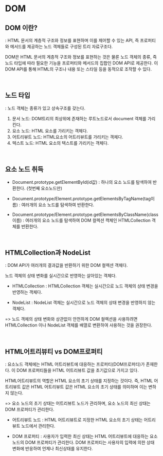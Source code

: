 # DOM

## DOM 이란?

: HTML 문서의 계층적 구조와 정보를 표현하며 이를 제어할 수 있는 API, 즉 프로퍼티와 메서드를 제공하는 노드 객체들로 구성된 트리 자료구조다.

DOM은 HTML 문서의 계층적 구조와 정보를 표현하는 것은 물론 노드 객체의 종류, 즉 노드 타입에 따라 필요한 기능을 프로퍼티와 메서드의 집합인 DOM API로 제공한다.
이 DOM API를 통해 HTML의 구조나 내용 또는 스타일 등을 동적으로 조작할 수 있다.

<br/>

## 노드 타입

: 노드 객체는 종류가 있고 상속구조를 갖는다.

1. 문서 노드: DOM트리의 최상위에 존재하는 루트노드로서 document 객체를 가리킨다.
2. 요소 노드: HTML 요소를 가리키는 객체다.
3. 어트리뷰트 노드: HTML요소의 어트리뷰트를 가리키는 객체다.
4. 텍스트 노드: HTML 요소의 텍스트를 가리키는 객체다.

<br/>

## 요소 노드 취득

- Document.prototype.getElementById(id값)
  : 하나의 요소 노드를 탐색하여 반환한다. (첫번째 요소노드만)

- Document.prototype/Element.prototype.getElementsByTagName(tag이름)
  : 여러개의 요소 노드를 탐색하여 반환한다.

- Document.prototype/Element.prototype.getElementsByClassName(class이름)
  : 여러개의 요소 노드를 탐색하여 DOM 컬렉션 캑체인 HTMLCollection 객체를 반환한다.

  <br/>

## HTMLCollection과 NodeList

: DOM API가 여러개의 결과값을 반환하기 위한 DOM 컬렉션 객체다.

노드 객체의 상태 변화를 실시간으로 반영하는 살아있는 객체다.

- HTMLCollection
  : HTMLCollection 객체는 실시간으로 노드 객체의 상태 변경을 반영하는 객체다.

- NodeList
  : NodeList 객체는 실시간으로 노드 객체의 상태 변경을 반영하지 않는 객체다.

=> 노드 객체의 상태 변화와 상관없이 안전하게 DOM 컬렉션을 사용하려면 HTMLCollection 이나 NodeList 객체를 배열로 변환하여 사용하는 것을 권장한다.

<br/>

## HTML어트리뷰티 vs DOM프로퍼티

: 요소노드 객체에는 HTML 어트리뷰트에 대응하는 프로퍼티(DOM프로퍼티)가 존재한다.
이 DOM 프로퍼티들을 HTML 어트리뷰트 값을 초기값으로 가지고 있다.

HTML어트리뷰트의 역할은 HTML 요소의 초기 상태를 지정하는 것이다.
즉, HTML 어트리뷰트 값은 HTML 어트리뷰트 값은 HTML 요소의 초기 상태를 의미하며 이는 변하지 않는다.

=> 요소 노드의 초기 상태는 어트리뷰트 노드가 관리하며, 요소 노드의 최신 상태는 DOM 프로퍼티가 관리한다.

- 어트리뷰트 노드
  : HTML 어트리뷰트로 지정한 HTML 요소의 초기 상태는 어트리뷰트 노드에서 관리한다.

- DOM 프로퍼티
  : 사용자가 입력한 최신 상태는 HTML 어트리뷰트에 대응하는 요소 노드의 DOM 프로퍼티가 관리한다.
  DOM 프로퍼티는 사용자의 입력에 의한 상태 변화에 반응하여 언제나 최신상태를 유지한다.
